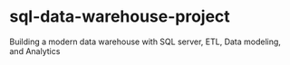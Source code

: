 # sql-data-warehouse-project
Building a modern data warehouse with SQL server, ETL, Data modeling, and Analytics
